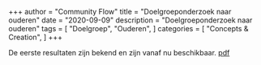 +++
author = "Community Flow"
title = "Doelgroeponderzoek naar ouderen"
date = "2020-09-09"
description = "Doelgroeponderzoek naar ouderen"
tags = [
    "Doelgroep",
    "Ouderen",
]
categories = [
    "Concepts & Creation",
]
+++

De eerste resultaten zijn bekend en zijn vanaf nu beschikbaar.
[pdf](/documents/doelgroepanalyse.pdf)
